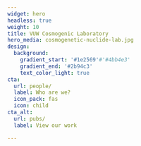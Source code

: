 ```yaml
---
widget: hero
headless: true
weight: 10
title: VUW Cosmogenic Laboratory
hero_media: cosmogenetic-nuclide-lab.jpg
design:
  background:
    gradient_start: '#1e2569'#'#4bb4e3'
    gradient_end: '#2b94c3'
    text_color_light: true
cta:
  url: people/
  label: Who are we?
  icon_pack: fas
  icon: child
cta_alt:
  url: pubs/
  label: View our work

---
```




